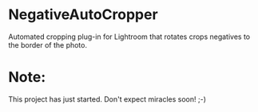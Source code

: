 # NegativeAutoCropper
Automated cropping plug-in for Lightroom that rotates crops negatives to the border of the photo.

# Note:
This project has just started. Don't expect miracles soon! ;-)

